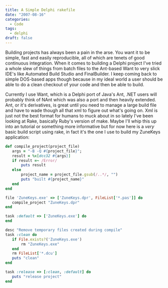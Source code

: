 ```yaml
---
title: A Simple Delphi rakefile
date: "2007-08-16"
categories:
  - Code
tags:
  - delphi
draft: false
---
```


Building projects has always been a pain in the arse. You want it to be simple, fast and easily reproducible, all of which are tenets of good continuous integration. When it comes to building a Delphi project I've tried a whole slew of things from batch files to the Ant-based Want to very slick IDE's like Automated Build Studio and FinalBuilder. I keep coming back to simple DOS-based apps though because in my ideal world a user should be able to do a clean checkout of your code and then be able to build.

Currently I use Want, which is a Delphi port of Java's Ant, .NET users will probably think of NAnt which was also a port and then heavily extended. Ant, or it's derivatives, is great until you need to manage a large build file and have to wade though all that xml to figure out what's going on. Xml is just not the best format for humans to muck about in so lately I've been looking at Rake, basically Ruby's version of make. Maybe I'll whip this up into an tutorial or something more informative but for now here is a *very* basic build script using rake, in fact it's the one I use to build my ZuneKeys application:

```ruby
def compile_project(project_file)
   args = "-B -Q #{project_file}";
   result = %x[dcc32 #{args}]
   if result =~ /Error/
       puts result
   else
       project_name = project_file.gsub(/..*/, "")
       puts "built #{project_name}"
   end
end
```

```ruby
file 'ZuneKeys.exe' => ['ZuneKeys.dpr', FileList['*.pas']] do
   compile_project "ZuneKeys.dpr"
end
```

```ruby
task :default => ['ZuneKeys.exe'] do
end
```

```ruby
desc "Remove temporary files created during compile"
task :clean do
   if File.exists?('ZuneKeys.exe')
       rm "ZuneKeys.exe"
   end
   rm FileList['*.dcu']
   puts "clean"
end
```

```ruby
task :release => [:clean, :default] do
   puts "release project"
end
```
